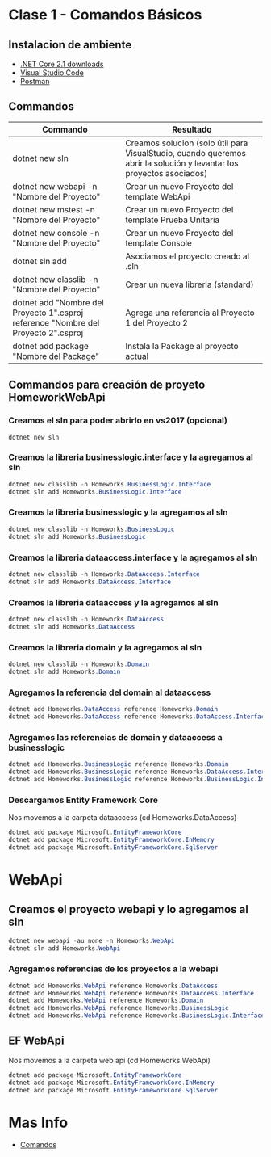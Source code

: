 # Clase 1 - Comandos Básicos

## Instalacion de ambiente

* [.NET Core 2.1 downloads](https://www.microsoft.com/net/download/dotnet-core/2.1)
* [Visual Studio Code](https://code.visualstudio.com/Download)
* [Postman](https://www.getpostman.com/apps)

## Commandos
Commando | Resultado
------------ | -------------
dotnet new sln| Creamos solucion (solo útil para VisualStudio, cuando queremos abrir la solución y levantar los proyectos asociados)
dotnet new webapi -n "Nombre del Proyecto"| Crear un nuevo Proyecto del template WebApi
dotnet new mstest -n "Nombre del Proyecto"| Crear un nuevo Proyecto del template Prueba Unitaria
dotnet new console -n "Nombre del Proyecto"| Crear un nuevo Proyecto del template Console
dotnet sln add | Asociamos el proyecto creado al .sln
dotnet new classlib -n "Nombre del Proyecto"| Crear un nueva libreria (standard)
dotnet add "Nombre del Proyecto 1".csproj reference "Nombre del Proyecto 2".csproj| Agrega una referencia al Proyecto 1 del Proyecto 2
dotnet add package "Nombre del Package" | Instala la Package al proyecto actual

## Commandos para creación de proyeto HomeworkWebApi

### Creamos el sln para poder abrirlo en vs2017 (opcional)

```
dotnet new sln
```

### Creamos la libreria businesslogic.interface y la agregamos al sln

```PowerShell
dotnet new classlib -n Homeworks.BusinessLogic.Interface
dotnet sln add Homeworks.BusinessLogic.Interface
```

### Creamos la libreria businesslogic y la agregamos al sln

```PowerShell
dotnet new classlib -n Homeworks.BusinessLogic
dotnet sln add Homeworks.BusinessLogic
```

### Creamos la libreria dataaccess.interface y la agregamos al sln

```PowerShell
dotnet new classlib -n Homeworks.DataAccess.Interface
dotnet sln add Homeworks.DataAccess.Interface
```

### Creamos la libreria dataaccess y la agregamos al sln

```PowerShell
dotnet new classlib -n Homeworks.DataAccess
dotnet sln add Homeworks.DataAccess
```

### Creamos la libreria domain y la agregamos al sln

```PowerShell
dotnet new classlib -n Homeworks.Domain
dotnet sln add Homeworks.Domain
```

### Agregamos la referencia del domain al dataaccess

```PowerShell
dotnet add Homeworks.DataAccess reference Homeworks.Domain
dotnet add Homeworks.DataAccess reference Homeworks.DataAccess.Interface
```

### Agregamos las referencias de domain y dataaccess a businesslogic

```PowerShell
dotnet add Homeworks.BusinessLogic reference Homeworks.Domain
dotnet add Homeworks.BusinessLogic reference Homeworks.DataAccess.Interface
dotnet add Homeworks.BusinessLogic reference Homeworks.BusinessLogic.Interface
```

### Descargamos Entity Framework Core

Nos movemos a la carpeta dataaccess (cd Homeworks.DataAccess)

```PowerShell
dotnet add package Microsoft.EntityFrameworkCore
dotnet add package Microsoft.EntityFrameworkCore.InMemory
dotnet add package Microsoft.EntityFrameworkCore.SqlServer
```

# WebApi

## Creamos el proyecto webapi y lo agregamos al sln

```PowerShell
dotnet new webapi -au none -n Homeworks.WebApi
dotnet sln add Homeworks.WebApi
```

### Agregamos referencias de los proyectos a la webapi

```PowerShell
dotnet add Homeworks.WebApi reference Homeworks.DataAccess
dotnet add Homeworks.WebApi reference Homeworks.DataAccess.Interface
dotnet add Homeworks.WebApi reference Homeworks.Domain
dotnet add Homeworks.WebApi reference Homeworks.BusinessLogic
dotnet add Homeworks.WebApi reference Homeworks.BusinessLogic.Interface
```

## EF WebApi

Nos movemos a la carpeta web api (cd Homeworks.WebApi)

```PowerShell
dotnet add package Microsoft.EntityFrameworkCore
dotnet add package Microsoft.EntityFrameworkCore.InMemory
dotnet add package Microsoft.EntityFrameworkCore.SqlServer
```

# Mas Info

* [Comandos](https://docs.microsoft.com/es-es/dotnet/core/tools/dotnet?tabs=netcore21)